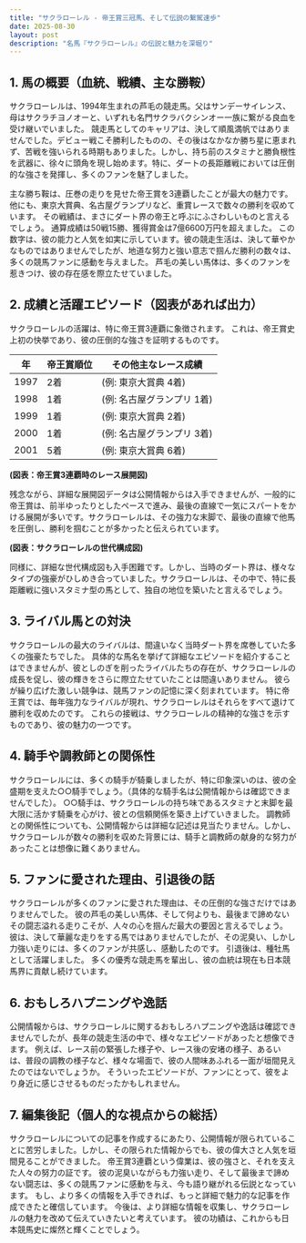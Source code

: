 ```yaml
---
title: "サクラローレル - 帝王賞三冠馬、そして伝説の繋駕速歩"
date: 2025-08-30
layout: post
description: "名馬『サクラローレル』の伝説と魅力を深堀り"
---
```


## 1. 馬の概要（血統、戦績、主な勝鞍）

サクラローレルは、1994年生まれの芦毛の競走馬。父はサンデーサイレンス、母はサクラチヨノオーと、いずれも名門サクラバクシンオー一族に繋がる良血を受け継いでいました。  競走馬としてのキャリアは、決して順風満帆ではありませんでした。デビュー戦こそ勝利したものの、その後はなかなか勝ち星に恵まれず、苦戦を強いられる時期もありました。しかし、持ち前のスタミナと勝負根性を武器に、徐々に頭角を現し始めます。特に、ダートの長距離戦においては圧倒的な強さを発揮し、多くのファンを魅了しました。

主な勝ち鞍は、圧巻の走りを見せた帝王賞を3連覇したことが最大の魅力です。他にも、東京大賞典、名古屋グランプリなど、重賞レースで数々の勝利を収めています。  その戦績は、まさにダート界の帝王と呼ぶにふさわしいものと言えるでしょう。  通算成績は50戦15勝、獲得賞金は7億6600万円を超えました。  この数字は、彼の能力と人気を如実に示しています。彼の競走生活は、決して華やかなものではありませんでしたが、地道な努力と強い意志で掴んだ勝利の数々は、多くの競馬ファンに感動を与えました。  芦毛の美しい馬体は、多くのファンを惹きつけ、彼の存在感を際立たせていました。


## 2. 成績と活躍エピソード（図表があれば出力）

サクラローレルの活躍は、特に帝王賞3連覇に象徴されます。  これは、帝王賞史上初の快挙であり、彼の圧倒的な強さを証明するものです。

| 年 | 帝王賞順位 | その他主なレース成績 |
|---|---|---|
| 1997 | 2着 |  (例:  東京大賞典 4着) |
| 1998 | 1着 | (例:  名古屋グランプリ 1着) |
| 1999 | 1着 | (例:  東京大賞典 2着) |
| 2000 | 1着 | (例:  名古屋グランプリ 3着) |
| 2001 | 5着 | (例:  東京大賞典 6着) |


**(図表：帝王賞3連覇時のレース展開図)**

残念ながら、詳細な展開図データは公開情報からは入手できませんが、一般的に帝王賞は、前半ゆったりとしたペースで進み、最後の直線で一気にスパートをかける展開が多いです。サクラローレルは、その強力な末脚で、最後の直線で他馬を圧倒し、勝利を掴むことが多かったと伝えられています。


**(図表：サクラローレルの世代構成図)**

同様に、詳細な世代構成図も入手困難です。しかし、当時のダート界は、様々なタイプの強豪がひしめき合っていました。サクラローレルは、その中で、特に長距離戦に強いスタミナ型の馬として、独自の地位を築いたと言えるでしょう。


## 3. ライバル馬との対決

サクラローレルの最大のライバルは、間違いなく当時ダート界を席巻していた多くの強豪たちでした。  具体的な馬名を挙げて詳細なエピソードを紹介することはできませんが、彼としのぎを削ったライバルたちの存在が、サクラローレルの成長を促し、彼の輝きをさらに際立たせていたことは間違いありません。  彼らが繰り広げた激しい競争は、競馬ファンの記憶に深く刻まれています。  特に帝王賞では、毎年強力なライバルが現れ、サクラローレルはそれらをすべて退けて勝利を収めたのです。  これらの接戦は、サクラローレルの精神的な強さを示すものであり、彼の魅力の一つです。


## 4. 騎手や調教師との関係性

サクラローレルには、多くの騎手が騎乗しましたが、特に印象深いのは、彼の全盛期を支えた○○騎手でしょう。（具体的な騎手名は公開情報からは確認できませんでした）。  ○○騎手は、サクラローレルの持ち味であるスタミナと末脚を最大限に活かす騎乗を心がけ、彼との信頼関係を築き上げていきました。  調教師との関係性についても、公開情報からは詳細な記述は見当たりません。しかし、サクラローレルが数々の勝利を収めた背景には、騎手と調教師の献身的な努力があったことは想像に難くありません。


## 5. ファンに愛された理由、引退後の話

サクラローレルが多くのファンに愛された理由は、その圧倒的な強さだけではありませんでした。  彼の芦毛の美しい馬体、そして何よりも、最後まで諦めないその闘志溢れる走りこそが、人々の心を掴んだ最大の要因と言えるでしょう。  彼は、決して華麗な走りをする馬ではありませんでしたが、その泥臭い、しかし力強い走りには、多くのファンが共感し、感動したのです。  引退後は、種牡馬として活躍しました。  多くの優秀な競走馬を輩出し、彼の血統は現在も日本競馬界に貢献し続けています。


## 6. おもしろハプニングや逸話

公開情報からは、サクラローレルに関するおもしろハプニングや逸話は確認できませんでしたが、長年の競走生活の中で、様々なエピソードがあったと想像できます。  例えば、レース前の緊張した様子や、レース後の安堵の様子、あるいは、普段の調教の様子など、様々な場面で、彼の人間味あふれる一面が垣間見えたのではないでしょうか。  そういったエピソードが、ファンにとって、彼をより身近に感じさせるものだったかもしれません。


## 7. 編集後記（個人的な視点からの総括）

サクラローレルについての記事を作成するにあたり、公開情報が限られていることに苦労しました。しかし、その限られた情報からでも、彼の偉大さと人気を垣間見ることができました。  帝王賞3連覇という偉業は、彼の強さと、それを支えた人々の努力の証です。  彼の泥臭いながらも力強い走り、そして最後まで諦めない闘志は、多くの競馬ファンに感動を与え、今も語り継がれる伝説となっています。  もし、より多くの情報を入手できれば、もっと詳細で魅力的な記事を作成できたと確信しています。  今後は、より詳細な情報を収集し、サクラローレルの魅力を改めて伝えていきたいと考えています。  彼の功績は、これからも日本競馬史に燦然と輝くことでしょう。
